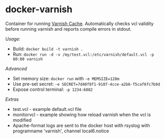 docker-varnish
==============

Container for running [Varnish Cache](https://www.varnish-cache.org/). Automatically checks vcl validity before running varnish and reports compile errors in stdout.

*Usage:*

* Build: `docker build -t varnish .`
* Run: `docker run -d -v /my/test.vcl:/etc/varnish/default.vcl -p 80:80 varnish`

*Advanced*

* Set memory size: `docker run` with `-e MEMSIZE=128m`
* Use pre-set secret: `-e SECRET=7d40f8f1-9107-4cce-a2b6-f5caf6fc7b9d`
* Expose control terminal: `-p 1234:6082`

*Extras*

* test.vcl - example default.vcl file
* monitorvcl - example showing how reload varnish when the vcl is modified
* Apache-format logs are sent to the docker host with rsyslog with programname 'varnish', channel local6.notice
